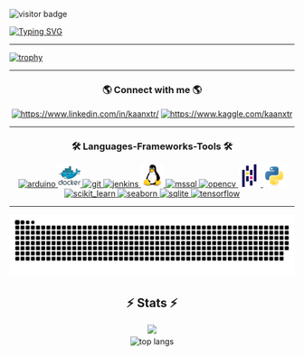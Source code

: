 ![visitor badge](https://visitor-badge.laobi.icu/badge?page_id=I-love-ML.I-love-ML&left_color=red&right_color=green&left_text=Visitors)

<a href="https://git.io/typing-svg"><img src="https://readme-typing-svg.demolab.com?font=Lalezar&weight=500&size=100&pause=1000&color=F7B813&center=true&vCenter=true&random=false&width=2000&height=150&lines=Hi+There+%F0%9F%91%8B;I'm+Kaan+Karaduman" alt="Typing SVG" /></a>

<hr>

[![trophy](https://github-profile-trophy.vercel.app/?username=I-love-ML&theme=discord)](https://github.com/ryo-ma/github-profile-trophy)

<hr>

<h3 align="center">🌎 Connect with me 🌎</h3>
<p align="center">
<a href="https://www.linkedin.com/in/kaanxtr/" target="blank"><img align="center" src="https://raw.githubusercontent.com/rahuldkjain/github-profile-readme-generator/master/src/images/icons/Social/linked-in-alt.svg" alt="https://www.linkedin.com/in/kaanxtr/" height="30" width="40" /></a>
<a href="https://www.kaggle.com/kaanxtr" target="blank"><img align="center" src="https://raw.githubusercontent.com/rahuldkjain/github-profile-readme-generator/master/src/images/icons/Social/kaggle.svg" alt="https://www.kaggle.com/kaanxtr" height="30" width=40" /></a>
</p>

<hr>

<h3 align="center">🛠 Languages-Frameworks-Tools 🛠</h3>
<div align="center"> <a href="https://www.arduino.cc/" target="_blank" rel="noreferrer"> <img src="https://cdn.worldvectorlogo.com/logos/arduino-1.svg" alt="arduino" width="40" height="40"/> </a> <a href="https://www.docker.com/" target="_blank" rel="noreferrer"> <img src="https://raw.githubusercontent.com/devicons/devicon/master/icons/docker/docker-original-wordmark.svg" alt="docker" width="40" height="40"/> </a> <a href="https://git-scm.com/" target="_blank" rel="noreferrer"> <img src="https://www.vectorlogo.zone/logos/git-scm/git-scm-icon.svg" alt="git" width="40" height="40"/> </a> <a href="https://www.jenkins.io" target="_blank" rel="noreferrer"> <img src="https://www.vectorlogo.zone/logos/jenkins/jenkins-icon.svg" alt="jenkins" width="40" height="40"/> </a> <a href="https://www.linux.org/" target="_blank" rel="noreferrer"> <img src="https://raw.githubusercontent.com/devicons/devicon/master/icons/linux/linux-original.svg" alt="linux" width="40" height="40"/> </a> <a href="https://www.microsoft.com/en-us/sql-server" target="_blank" rel="noreferrer"> <img src="https://www.svgrepo.com/show/303229/microsoft-sql-server-logo.svg" alt="mssql" width="40" height="40"/> </a> <a href="https://opencv.org/" target="_blank" rel="noreferrer"> <img src="https://www.vectorlogo.zone/logos/opencv/opencv-icon.svg" alt="opencv" width="40" height="40"/> </a> <a href="https://pandas.pydata.org/" target="_blank" rel="noreferrer"> <img src="https://raw.githubusercontent.com/devicons/devicon/2ae2a900d2f041da66e950e4d48052658d850630/icons/pandas/pandas-original.svg" alt="pandas" width="40" height="40"/> </a> <a href="https://www.python.org" target="_blank" rel="noreferrer"> <img src="https://raw.githubusercontent.com/devicons/devicon/master/icons/python/python-original.svg" alt="python" width="40" height="40"/> </a> <a href="https://scikit-learn.org/" target="_blank" rel="noreferrer"> <img src="https://upload.wikimedia.org/wikipedia/commons/0/05/Scikit_learn_logo_small.svg" alt="scikit_learn" width="40" height="40"/> </a> <a href="https://seaborn.pydata.org/" target="_blank" rel="noreferrer"> <img src="https://seaborn.pydata.org/_images/logo-mark-lightbg.svg" alt="seaborn" width="40" height="40"/> </a> <a href="https://www.sqlite.org/" target="_blank" rel="noreferrer"> <img src="https://www.vectorlogo.zone/logos/sqlite/sqlite-icon.svg" alt="sqlite" width="40" height="40"/> </a> <a href="https://www.tensorflow.org" target="_blank" rel="noreferrer"> <img src="https://www.vectorlogo.zone/logos/tensorflow/tensorflow-icon.svg" alt="tensorflow" width="40" height="40"/> </a> </div>

<hr/>

![snake gif](https://github.com/I-love-ML/I-love-ML/blob/output/github-contribution-grid-snake-dark.svg)


<h2 align="center">⚡ Stats ⚡</h2>
<div align=center>
  <img width=390 src="https://github-readme-stats.vercel.app/api?username=I-love-ML&show_icons=true&theme=transparent" />
  <br/>
  <img width=325 align="center" src="https://github-readme-stats.vercel.app/api/top-langs/?username=I-love-ML&hide=HTML&langs_count=8&layout=compact&theme=react&border_radius=10&size_weight=0.5&count_weight=0.5&exclude_repo=github-readme-stats" alt="top langs" />
</div>
